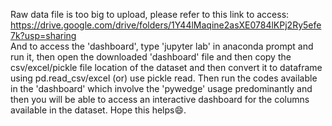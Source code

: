 Raw data file is too big to upload, please refer to this link to access: https://drive.google.com/drive/folders/1Y44lMaqine2asXE0784lKPj2Ry5efe7k?usp=sharing                    
And to access the 'dashboard', type 'jupyter lab' in anaconda prompt and run it, then open the downloaded 'dashboard' file and then copy the csv/excel/pickle file location of the dataset and then convert it to dataframe using pd.read_csv/excel (or) use pickle read. Then run the codes available in the 'dashboard' which involve the 'pywedge' usage predominantly and then you will be able to access an interactive dashboard for the columns available in the dataset.
Hope this helps😄.
